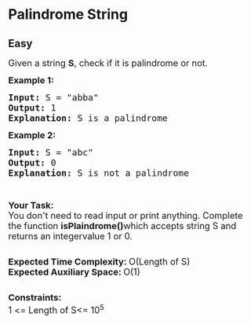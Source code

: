 # Palindrome String
## Easy 
<div class="problem-statement" style="user-select: auto;">
                <p style="user-select: auto;"></p><p style="user-select: auto;"><span style="font-size: 18px; user-select: auto;">Given a string <strong style="user-select: auto;">S</strong>, check if it is palindrome or not.</span></p>

<p style="user-select: auto;"><span style="font-size: 18px; user-select: auto;"><strong style="user-select: auto;">Example 1:</strong></span></p>

<pre style="user-select: auto;"><span style="font-size: 18px; user-select: auto;"><strong style="user-select: auto;">Input:</strong> S = "abba"
<strong style="user-select: auto;">Output:</strong> 1
<strong style="user-select: auto;">Explanation: </strong>S is a palindrome</span></pre>

<p style="user-select: auto;"><span style="font-size: 18px; user-select: auto;"><strong style="user-select: auto;">Example 2:</strong></span></p>

<pre style="user-select: auto;"><span style="font-size: 18px; user-select: auto;"><strong style="user-select: auto;">Input:</strong> S = "abc" 
<strong style="user-select: auto;">Output:</strong> 0
<strong style="user-select: auto;">Explanation: </strong>S is not a palindrome</span></pre>

<p style="user-select: auto;">&nbsp;</p>

<p style="user-select: auto;"><span style="font-size: 18px; user-select: auto;"><strong style="user-select: auto;">Your Task: </strong><br style="user-select: auto;">
You don't need to read input or print anything. Complete the function <strong style="user-select: auto;">isPlaindrome()</strong>which accepts string S and returns an integervalue 1 or 0.</span></p>

<p style="user-select: auto;"><br style="user-select: auto;">
<span style="font-size: 18px; user-select: auto;"><strong style="user-select: auto;">Expected Time Complexity: </strong>O(Length of S)<br style="user-select: auto;">
<strong style="user-select: auto;">Expected Auxiliary Space: </strong>O(1)</span></p>

<p style="user-select: auto;"><br style="user-select: auto;">
<span style="font-size: 18px; user-select: auto;"><strong style="user-select: auto;">Constraints:</strong><br style="user-select: auto;">
1 &lt;= Length of S&lt;= 10<sup style="user-select: auto;">5</sup></span></p>
 <p style="user-select: auto;"></p>
            </div>